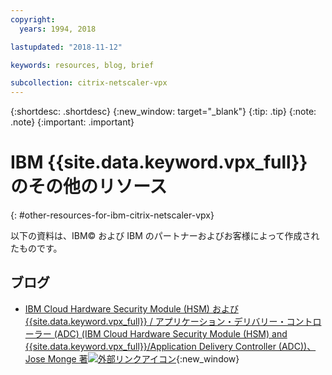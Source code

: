 ```yaml
---
copyright:
  years: 1994, 2018

lastupdated: "2018-11-12"

keywords: resources, blog, brief

subcollection: citrix-netscaler-vpx
---
```


{:shortdesc: .shortdesc}
{:new_window: target="_blank"}
{:tip: .tip}
{:note: .note}
{:important: .important}

# IBM {{site.data.keyword.vpx_full}} のその他のリソース
{: #other-resources-for-ibm-citrix-netscaler-vpx}

以下の資料は、IBM© および IBM のパートナーおよびお客様によって作成されたものです。

## ブログ

 * [IBM Cloud Hardware Security Module (HSM) および {{site.data.keyword.vpx_full}} / アプリケーション・デリバリー・コントローラー (ADC) (IBM Cloud Hardware Security Module (HSM) and {{site.data.keyword.vpx_full}}/Application Delivery Controller (ADC))、Jose Monge 著![外部リンクアイコン](../../icons/launch-glyph.svg "外部リンクアイコン")](https://www.ibm.com/blogs/bluemix/2018/11/deploy-ssl-offload-in-citrix-netscaler-vpx-adc-using-ibm-cloud-hsm/){:new_window}

